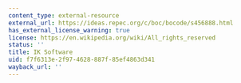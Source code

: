 ```yaml
---
content_type: external-resource
external_url: https://ideas.repec.org/c/boc/bocode/s456888.html
has_external_license_warning: true
license: https://en.wikipedia.org/wiki/All_rights_reserved
status: ''
title: IK Software
uid: f7f6313e-2f97-4628-887f-85ef4863d341
wayback_url: ''
---
```

